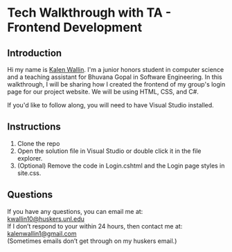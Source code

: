 # Tech Walkthrough with TA - Frontend Development

## Introduction
Hi my name is [Kalen Wallin](https://kalenwallin.com). I'm a junior honors student in computer science and a teaching assistant for Bhuvana Gopal in Software Engineering. In this walkthrough, I will be sharing how I created the frontend of my group's login page for our project website. We will be using HTML, CSS, and C#.

If you'd like to follow along, you will need to have Visual Studio installed.

## Instructions
1. Clone the repo
2. Open the solution file in Visual Studio or double click it in the file explorer.
3. (Optional) Remove the code in Login.cshtml and the Login page styles in site.css.

## Questions
If you have any questions, you can email me at: <br>
kwallin10@huskers.unl.edu <br>
If I don’t respond to your within 24 hours, then contact me at: <br>
kalenwallin1@gmail.com <br>
(Sometimes emails don’t get through on my huskers email.)
